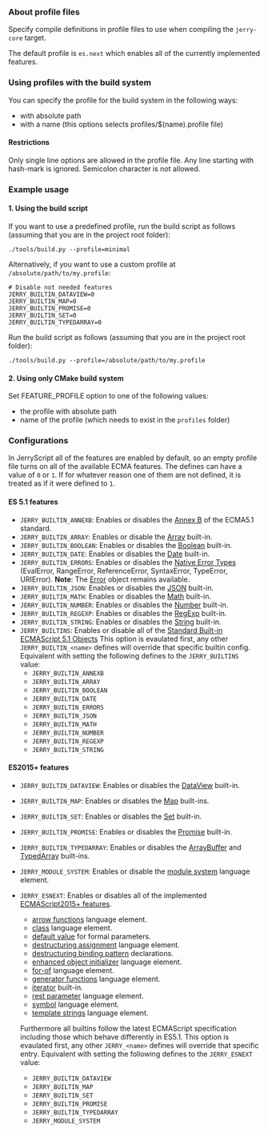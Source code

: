 ### About profile files

Specify compile definitions in profile files to use when compiling the `jerry-core` target.

The default profile is ``es.next`` which enables all of the currently implemented features.

### Using profiles with the build system

You can specify the profile for the build system in the following ways:
  * with absolute path
  * with a name (this options selects profiles/$(name).profile file)

#### Restrictions
Only single line options are allowed in the profile file. Any line starting with hash-mark is ignored. Semicolon character is not allowed.


### Example usage

#### 1. Using the build script

If you want to use a predefined profile, run the build script as follows
(assuming that you are in the project root folder):

```
./tools/build.py --profile=minimal
```

Alternatively, if you want to use a custom profile at
`/absolute/path/to/my.profile`:

```
# Disable not needed features
JERRY_BUILTIN_DATAVIEW=0
JERRY_BUILTIN_MAP=0
JERRY_BUILTIN_PROMISE=0
JERRY_BUILTIN_SET=0
JERRY_BUILTIN_TYPEDARRAY=0
```

Run the build script as follows (assuming that you are in the project root
folder):

```
./tools/build.py --profile=/absolute/path/to/my.profile
```


#### 2. Using only CMake build system

Set FEATURE_PROFILE option to one of the following values:
* the profile with absolute path
* name of the profile (which needs to exist in the `profiles` folder)


### Configurations

In JerryScript all of the features are enabled by default, so an empty profile file turns on all of the available ECMA features.
The defines can have a value of `0` or `1`. If for whatever reason one of them are not defined, it is treated as if it were
defined to `1`.

#### ES 5.1 features

* `JERRY_BUILTIN_ANNEXB`:
  Enables or disables the [Annex B](http://www.ecma-international.org/ecma-262/5.1/index.html#sec-B) of the ECMA5.1 standard.
* `JERRY_BUILTIN_ARRAY`:
  Enables or disable the [Array](http://www.ecma-international.org/ecma-262/5.1/index.html#sec-15.4) built-in.
* `JERRY_BUILTIN_BOOLEAN`:
  Enables or disables the [Boolean](http://www.ecma-international.org/ecma-262/5.1/index.html#sec-15.6) built-in.
* `JERRY_BUILTIN_DATE`:
  Enables or disables the [Date](http://www.ecma-international.org/ecma-262/5.1/index.html#sec-15.9) built-in.
* `JERRY_BUILTIN_ERRORS`:
  Enables or disables the [Native Error Types](http://www.ecma-international.org/ecma-262/5.1/index.html#sec-15.11.6) (EvalError, RangeError, ReferenceError, SyntaxError, TypeError, URIError).
  **Note**: The [Error](http://www.ecma-international.org/ecma-262/5.1/index.html#sec-15.11.2) object remains available.
* `JERRY_BUILTIN_JSON`:
  Enables or disables the [JSON](http://www.ecma-international.org/ecma-262/5.1/index.html#sec-15.12) built-in.
* `JERRY_BUILTIN_MATH`:
  Enables or disables the [Math](http://www.ecma-international.org/ecma-262/5.1/index.html#sec-15.8) built-in.
* `JERRY_BUILTIN_NUMBER`:
  Enables or disables the [Number](http://www.ecma-international.org/ecma-262/5.1/index.html#sec-15.7) built-in.
* `JERRY_BUILTIN_REGEXP`:
  Enables or disables the [RegExp](http://www.ecma-international.org/ecma-262/5.1/index.html#sec-15.10) built-in.
* `JERRY_BUILTIN_STRING`:
  Enables or disables the [String](http://www.ecma-international.org/ecma-262/5.1/index.html#sec-15.5) built-in.
* `JERRY_BUILTINS`:
  Enables or disable all of the [Standard Built-in ECMAScript 5.1 Objects](http://www.ecma-international.org/ecma-262/5.1/index.html#sec-15)
  This option is evaulated first, any other `JERRY_BUILTIN_<name>` defines will override that specific builtin config.
  Equivalent with setting the following defines to the `JERRY_BUILTINS` value:
    * `JERRY_BUILTIN_ANNEXB`
    * `JERRY_BUILTIN_ARRAY`
    * `JERRY_BUILTIN_BOOLEAN`
    * `JERRY_BUILTIN_DATE`
    * `JERRY_BUILTIN_ERRORS`
    * `JERRY_BUILTIN_JSON`
    * `JERRY_BUILTIN_MATH`
    * `JERRY_BUILTIN_NUMBER`
    * `JERRY_BUILTIN_REGEXP`
    * `JERRY_BUILTIN_STRING`

#### ES2015+ features

* `JERRY_BUILTIN_DATAVIEW`:
  Enables or disables the [DataView](https://www.ecma-international.org/ecma-262/6.0/#sec-dataview-objects) built-in.
* `JERRY_BUILTIN_MAP`:
  Enables or disables the [Map](http://www.ecma-international.org/ecma-262/6.0/#sec-keyed-collection) built-ins.
* `JERRY_BUILTIN_SET`:
  Enables or disables the [Set](https://www.ecma-international.org/ecma-262/6.0/#sec-set-objects) built-in.
* `JERRY_BUILTIN_PROMISE`:
  Enables or disables the [Promise](http://www.ecma-international.org/ecma-262/6.0/#sec-promise-objects) built-in.
* `JERRY_BUILTIN_TYPEDARRAY`:
  Enables or disables the [ArrayBuffer](http://www.ecma-international.org/ecma-262/6.0/#sec-arraybuffer-objects) and [TypedArray](http://www.ecma-international.org/ecma-262/6.0/#sec-typedarray-objects) built-ins.
* `JERRY_MODULE_SYSTEM`:
  Enables or disable the [module system](http://www.ecma-international.org/ecma-262/6.0/#sec-modules) language element.
* `JERRY_ESNEXT`: Enables or disables all of the implemented [ECMAScript2015+ features](http://www.ecma-international.org/ecma-262/10.0/).
  * [arrow functions](http://www.ecma-international.org/ecma-262/6.0/#sec-arrow-function-definitions) language element.
  * [class](https://www.ecma-international.org/ecma-262/6.0/#sec-class-definitions) language element.
  * [default value](http://www.ecma-international.org/ecma-262/6.0/#sec-function-definitions) for formal parameters.
  * [destructuring assignment](http://www.ecma-international.org/ecma-262/6.0/#sec-destructuring-assignment) language element.
  * [destructuring binding pattern](http://www.ecma-international.org/ecma-262/6.0/#sec-destructuring-binding-patterns) declarations.
  * [enhanced object initializer](http://www.ecma-international.org/ecma-262/6.0/#sec-object-initializer) language element.
  * [for-of](https://www.ecma-international.org/ecma-262/6.0/#sec-for-in-and-for-of-statements) language element.
  * [generator functions](http://www.ecma-international.org/ecma-262/6.0/#sec-generator-function-definitions) language element.
  * [iterator](https://www.ecma-international.org/ecma-262/6.0/#sec-iterator-interface) built-in.
  * [rest parameter](http://www.ecma-international.org/ecma-262/6.0/#sec-function-definitions) language element.
  * [symbol](https://www.ecma-international.org/ecma-262/6.0/#sec-symbol-objects) language element.
  * [template strings](http://www.ecma-international.org/ecma-262/6.0/#sec-static-semantics-templatestrings) language element.

  Furthermore all builtins follow the latest ECMAScript specification including those which behave differently in ES5.1.
  This option is evaulated first, any other `JERRY_<name>` defines will override that specific entry.
  Equivalent with setting the following defines to the `JERRY_ESNEXT` value:
    * `JERRY_BUILTIN_DATAVIEW`
    * `JERRY_BUILTIN_MAP`
    * `JERRY_BUILTIN_SET`
    * `JERRY_BUILTIN_PROMISE`
    * `JERRY_BUILTIN_TYPEDARRAY`
    * `JERRY_MODULE_SYSTEM`

